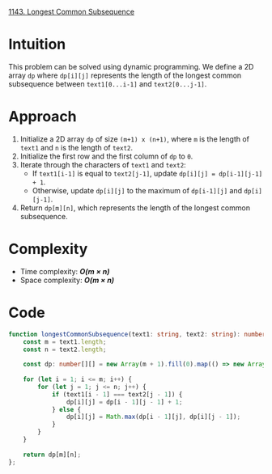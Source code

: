 [1143. Longest Common Subsequence](https://leetcode.com/problems/longest-common-subsequence/)

# Intuition

This problem can be solved using dynamic programming. We define a 2D array `dp` where `dp[i][j]` represents the length of the longest common subsequence between `text1[0...i-1]` and `text2[0...j-1]`.

# Approach

1. Initialize a 2D array `dp` of size `(m+1) x (n+1)`, where `m` is the length of `text1` and `n` is the length of `text2`.
2. Initialize the first row and the first column of `dp` to `0`.
3. Iterate through the characters of `text1` and `text2`:
   - If `text1[i-1]` is equal to `text2[j-1]`, update `dp[i][j] = dp[i-1][j-1] + 1`.
   - Otherwise, update `dp[i][j]` to the maximum of `dp[i-1][j]` and `dp[i][j-1]`.
4. Return `dp[m][n]`, which represents the length of the longest common subsequence.

# Complexity

- Time complexity: ***O(m × n)***
- Space complexity: ***O(m × n)***

# Code

```typescript
function longestCommonSubsequence(text1: string, text2: string): number {
    const m = text1.length;
    const n = text2.length;
    
    const dp: number[][] = new Array(m + 1).fill(0).map(() => new Array(n + 1).fill(0));
    
    for (let i = 1; i <= m; i++) {
        for (let j = 1; j <= n; j++) {
            if (text1[i - 1] === text2[j - 1]) {
                dp[i][j] = dp[i - 1][j - 1] + 1;
            } else {
                dp[i][j] = Math.max(dp[i - 1][j], dp[i][j - 1]);
            }
        }
    }
    
    return dp[m][n];
};

```